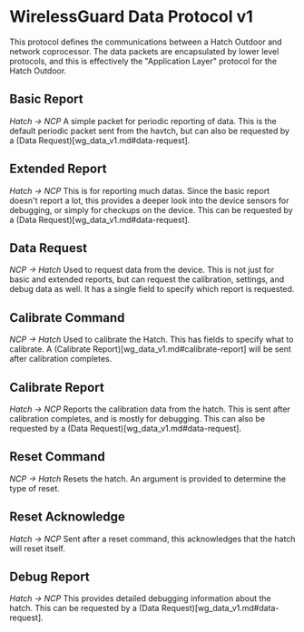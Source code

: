 
WirelessGuard Data Protocol v1
==============================

This protocol defines the communications between a Hatch Outdoor and network coprocessor. The data packets are encapsulated by lower level protocols, and this is effectively the "Application Layer" protocol for the Hatch Outdoor. 


Basic Report
------------
*Hatch -> NCP*
A simple packet for periodic reporting of data. This is the default periodic packet sent from the havtch, but can also be requested by a (Data Request)[wg_data_v1.md#data-request].


Extended Report
---------------
*Hatch -> NCP*
This is for reporting much datas. Since the basic report doesn't report a lot, this provides a deeper look into the device sensors for debugging, or simply for checkups on the device. This can be requested by a (Data Request)[wg_data_v1.md#data-request].


Data Request
------------
*NCP -> Hatch*
Used to request data from the device. This is not just for basic and extended reports, but can request the calibration, settings, and debug data as well. It has a single field to specify which report is requested.


Calibrate Command
-----------------
*NCP -> Hatch*
Used to calibrate the Hatch. This has fields to specify what to calibrate. A (Calibrate Report)[wg_data_v1.md#calibrate-report] will be sent after calibration completes.


Calibrate Report
----------------
*Hatch -> NCP*
Reports the calibration data from the hatch. This is sent after calibration completes, and is mostly for debugging. This can also be requested by a (Data Request)[wg_data_v1.md#data-request].


Reset Command
-------------
*NCP -> Hatch*
Resets the hatch. An argument is provided to determine the type of reset.


Reset Acknowledge
-----------------
*Hatch -> NCP*
Sent after a reset command, this acknowledges that the hatch will reset itself.


Debug Report
----------
*Hatch -> NCP*
This provides detailed debugging information about the hatch. This can be requested by a (Data Request)[wg_data_v1.md#data-request].

